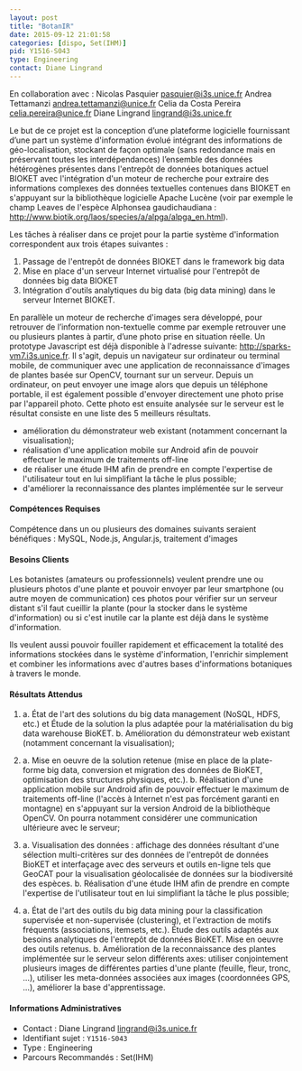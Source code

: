 ```yaml
---
layout: post
title: "BotanIR"
date: 2015-09-12 21:01:58
categories: [dispo, Set(IHM)]
pid: Y1516-S043
type: Engineering
contact: Diane Lingrand
---
```

       
En collaboration avec :
Nicolas Pasquier pasquier@i3s.unice.fr
Andrea Tettamanzi andrea.tettamanzi@unice.fr
Celia da Costa Pereira celia.pereira@unice.fr
Diane Lingrand lingrand@i3s.unice.fr


Le but de ce projet est la conception d’une plateforme logicielle fournissant d’une part un système d'information évolué intégrant des informations de géo-localisation, stockant de façon optimale (sans redondance mais en préservant toutes les interdépendances) l’ensemble des données hétérogènes présentes dans l'entrepôt de données botaniques actuel BIOKET avec l'intégration d'un moteur de recherche pour extraire des informations complexes des données textuelles contenues dans BIOKET en s'appuyant sur la bibliothèque logicielle Apache Lucène (voir par exemple le champ Leaves de l'espèce Alphonsea gaudichaudiana : http://www.biotik.org/laos/species/a/alpga/alpga_en.html). 

Les tâches à réaliser dans ce projet pour la partie système d'information correspondent aux trois étapes suivantes :
1. Passage de l'entrepôt de données BIOKET dans le framework big data
2. Mise en place d'un serveur Internet virtualisé pour l'entrepôt de données big data BIOKET
3. Intégration d'outils analytiques du big data (big data mining) dans le serveur Internet BIOKET.

En parallèle un moteur de recherche d'images sera développé, pour retrouver de l’information non-textuelle comme par exemple retrouver une ou plusieurs plantes à partir, d’une photo prise en situation réelle. Un prototype Javascript est déjà disponible à l'adresse suivante: http://sparks-vm7.i3s.unice.fr. Il s'agit, depuis un navigateur sur ordinateur ou terminal mobile, de communiquer avec une application de reconnaissance d'images de plantes basée sur OpenCV, tournant sur un serveur. Depuis un ordinateur, on peut envoyer une image alors que depuis un téléphone portable, il est également possible d'envoyer directement une photo prise par l'appareil photo. Cette photo est ensuite analysée sur le serveur est le résultat consiste en une liste des 5 meilleurs résultats.

- amélioration du démonstrateur web existant (notamment concernant la visualisation);
- réalisation d'une application mobile sur Android afin de pouvoir effectuer le maximum de traitements off-line
- de réaliser une étude IHM afin de prendre en compte l'expertise de l'utilisateur tout en lui simplifiant la tâche le plus possible;
- d'améliorer la reconnaissance des plantes implémentée sur le serveur

#### Compétences Requises
Compétence dans un ou plusieurs des domaines suivants seraient bénéfiques :
MySQL, Node.js, Angular.js, traitement d'images


#### Besoins Clients
Les botanistes (amateurs ou professionnels) veulent prendre une ou plusieurs photos d'une plante et pouvoir envoyer par leur smartphone (ou autre moyen de communication) ces photos pour vérifier sur un serveur distant s'il faut cueillir la plante (pour la stocker dans le système d'information) ou si c'est inutile car la plante est déjà dans le système d'information.

Ils veulent aussi pouvoir fouiller rapidement et efficacement la totalité des informations stockées dans le système d'information, l'enrichir simplement et combiner les informations avec d'autres bases d'informations botaniques à travers le monde.

#### Résultats Attendus
1) a. État de l'art des solutions du big data management (NoSQL, HDFS, etc.) et Étude de la solution la plus adaptée pour la matérialisation du big data warehouse BioKET.
b. Amélioration du démonstrateur web existant (notamment concernant la visualisation); 

2) a. Mise en oeuvre de la solution retenue (mise en place de la plate-forme big data, conversion et
migration des données de BioKET, optimisation des structures physiques, etc.).
b. Réalisation d'une application mobile sur Android afin de pouvoir effectuer le maximum de traitements off-line (l'accès à Internet n'est pas forcément garanti en montagne) en s'appuyant sur la version Android de la bibliothèque OpenCV. On pourra notamment considérer une communication ultérieure avec le serveur; 

3) a. Visualisation des données : affichage des données résultant d'une sélection multi-critères sur des données de l'entrepôt de données BioKET et interfaçage avec des serveurs et outils en-ligne tels que GeoCAT pour la visualisation géolocalisée de données sur la biodiversité des espèces.
b. Réalisation d'une étude IHM afin de prendre en compte l'expertise de l'utilisateur tout en lui simplifiant la tâche le plus possible;


4) a. État de l'art des outils du big data mining pour la classification supervisée et non-supervisée
(clustering), et l'extraction de motifs fréquents (associations, itemsets, etc.). Étude des outils adaptés aux besoins analytiques de l'entrepôt de données BioKET. Mise en oeuvre des outils retenus.
b. Amélioration de la reconnaissance des plantes implémentée sur le serveur selon différents axes: utiliser conjointement plusieurs images de différentes parties d'une plante (feuille, fleur, tronc, ...), utiliser les meta-données associées aux images (coordonnées GPS, ...), améliorer la base d'apprentissage.
     

#### Informations Administratives
  * Contact : Diane Lingrand <lingrand@i3s.unice.fr>
  * Identifiant sujet : `Y1516-S043`
  * Type : Engineering
  * Parcours Recommandés : Set(IHM)
     
